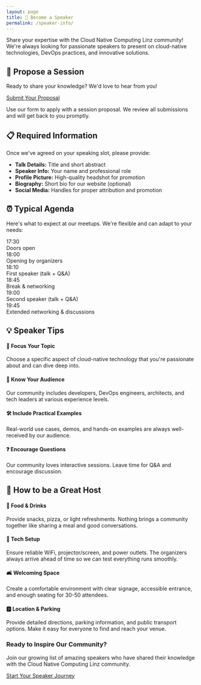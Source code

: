 ```yaml
---
layout: page
title: 🎤 Become a Speaker
permalink: /speaker-info/
---
```



<div class="speaker-intro">
  <div class="hero-content">
    <p class="lead">Share your expertise with the Cloud Native Computing Linz community! We're always looking for passionate speakers to present on cloud-native technologies, DevOps practices, and innovative solutions.</p>
  </div>
</div>

<div class="content-grid">
  <div class="card">
    <div class="card-header">
      <h2>📝 Propose a Session</h2>
    </div>
    <div class="card-content">
      <p>Ready to share your knowledge? We'd love to hear from you!</p>
      <a href="https://forms.gle/9GPboKs4T5Yboq5c8" class="btn btn-primary">
        Submit Your Proposal
      </a>
      <p class="small-text">Use our form to apply with a session proposal. We review all submissions and will get back to you promptly.</p>
    </div>
  </div>

  <div class="card">
    <div class="card-header">
      <h2>📋 Required Information</h2>
    </div>
    <div class="card-content">
      <p>Once we've agreed on your speaking slot, please provide:</p>
      <ul class="requirements-list">
        <li><strong>Talk Details:</strong> Title and short abstract</li>
        <li><strong>Speaker Info:</strong> Your name and professional role</li>
        <li><strong>Profile Picture:</strong> High-quality headshot for promotion</li>
        <li><strong>Biography:</strong> Short bio for our website (optional)</li>
        <li><strong>Social Media:</strong> Handles for proper attribution and promotion</li>
      </ul>
    </div>
  </div>

  <div class="card">
    <div class="card-header">
      <h2>⏰ Typical Agenda</h2>
    </div>
    <div class="card-content">
      <p>Here's what to expect at our meetups. We're flexible and can adapt to your needs:</p>
      <div class="schedule">
        <div class="schedule-item">
          <div class="time">17:30</div>
          <div class="activity">Doors open</div>
        </div>
        <div class="schedule-item">
          <div class="time">18:00</div>
          <div class="activity">Opening by organizers</div>
        </div>
        <div class="schedule-item">
          <div class="time">18:10</div>
          <div class="activity">First speaker (talk + Q&A)</div>
        </div>
        <div class="schedule-item">
          <div class="time">18:45</div>
          <div class="activity">Break & networking</div>
        </div>
        <div class="schedule-item">
          <div class="time">19:00</div>
          <div class="activity">Second speaker (talk + Q&A)</div>
        </div>
        <div class="schedule-item">
          <div class="time">19:45</div>
          <div class="activity">Extended networking & discussions</div>
        </div>
      </div>
    </div>
  </div>


  <div class="card">
    <div class="card-header">
      <h2>💡 Speaker Tips</h2>
    </div>
    <div class="card-content">
      <div class="tips-grid">
        <div class="tip-item">
          <h4>🎯 Focus Your Topic</h4>
          <p>Choose a specific aspect of cloud-native technology that you're passionate about and can dive deep into.</p>
        </div>
        <div class="tip-item">
          <h4>👥 Know Your Audience</h4>
          <p>Our community includes developers, DevOps engineers, architects, and tech leaders at various experience levels.</p>
        </div>
        <div class="tip-item">
          <h4>🛠️ Include Practical Examples</h4>
          <p>Real-world use cases, demos, and hands-on examples are always well-received by our audience.</p>
        </div>
        <div class="tip-item">
          <h4>❓ Encourage Questions</h4>
          <p>Our community loves interactive sessions. Leave time for Q&A and encourage discussion.</p>
        </div>
      </div>
    </div>
  </div>

  <div class="card">
    <div class="card-header">
      <h2>🏢 How to be a Great Host</h2>
    </div>
    <div class="card-content">
      <div class="tips-grid">
        <div class="tip-item">
          <h4>🍕 Food & Drinks</h4>
          <p>Provide snacks, pizza, or light refreshments. Nothing brings a community together like sharing a meal and good conversations.</p>
        </div>
        <div class="tip-item">
          <h4>🎤 Tech Setup</h4>
          <p>Ensure reliable WiFi, projector/screen, and power outlets. The organizers always arrive ahead of time so we can test everything runs smoothly.</p>
        </div>
        <div class="tip-item">
          <h4>🛋️ Welcoming Space</h4>
          <p>Create a comfortable environment with clear signage, accessible entrance, and enough seating for 30-50 attendees.</p>
        </div>
        <!--
        <div class="tip-item">
          <h4>🎁 Company Showcase</h4>
          <p>Share your company culture, tech stack, or open positions. It's a great opportunity to attract talent and show what makes your workplace special.</p>
        </div>
        -->
        <div class="tip-item">
          <h4>🅿️ Location & Parking</h4>
          <p>Provide detailed directions, parking information, and public transport options. Make it easy for everyone to find and reach your venue.</p>
        </div>
        <!--
        <div class="tip-item">
          <h4>🤝 Networking Support</h4>
          <p>Encourage mingling by welcoming attendees and creating conversation spaces. We always like to stay for another hour or so even after the official program ends.</p>
        </div>
        -->
      </div>
    </div>
  </div>

</div>

<div class="cta-section">
  <div class="card gradient-card">
    <div class="card-content text-center">
      <h3>Ready to Inspire Our Community?</h3>
      <p>Join our growing list of amazing speakers who have shared their knowledge with the Cloud Native Computing Linz community.</p>
      <a href="https://forms.gle/9GPboKs4T5Yboq5c8" class="btn btn-light">
        Start Your Speaker Journey
      </a>
    </div>
  </div>
</div>
